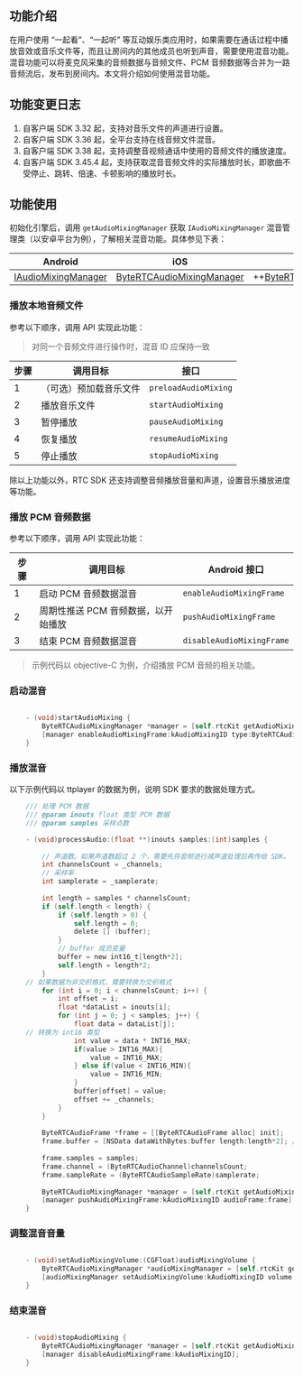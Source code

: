 ## 功能介绍
在用户使用 “一起看”、“一起听” 等互动娱乐类应用时，如果需要在通话过程中播放音效或音乐文件等，而且让房间内的其他成员也听到声音，需要使用混音功能。混音功能可以将麦克风采集的音频数据与音频文件、PCM 音频数据等合并为一路音频流后，发布到房间内。本文将介绍如何使用混音功能。

## 功能变更日志

1. 自客户端 SDK 3.32 起，支持对音乐文件的声道进行设置。
2. 自客户端 SDK 3.36 起，全平台支持在线音频文件混音。
3. 自客户端 SDK 3.38 起，支持调整音视频通话中使用的音频文件的播放速度。
4. 自客户端 SDK 3.45.4 起，支持获取混音音频文件的实际播放时长，即歌曲不受停止、跳转、倍速、卡顿影响的播放时长。

## 功能使用
初始化引擎后，调用 `getAudioMixingManager` 获取 `IAudioMixingManager` 混音管理类（以安卓平台为例），了解相关混音功能。具体参见下表：

| Android | iOS | macOS | Windows | Web |
| --- | --- | --- | --- | --- |
| [IAudioMixingManager](https://www.volcengine.com/docs/6348/Android-api#iaudiomixingmanager) | [ByteRTCAudioMixingManager](https://www.volcengine.com/docs/6348/iOS-api#bytertcaudiomixingmanager) | ++[ByteRTCAudioMixingManager](https://www.volcengine.com/docs/6348/macOS-api#bytertcaudiomixingmanager)++ | ++[IAudioMixingManager](https://www.volcengine.com/docs/6348/Windows-api#iaudiomixingmanager)++ | [IAudioMixingManager](https://www.volcengine.com/docs/6348/Web-api) |

### 播放本地音频文件

参考以下顺序，调用 API 实现此功能：
> 对同一个音频文件进行操作时，混音 ID 应保持一致

| 步骤 | 调用目标 | 接口 |
| --- | --- | --- |
| 1 | （可选）预加载音乐文件 | `preloadAudioMixing` |
| 2 | 播放音乐文件 | `startAudioMixing` |
| 3 | 暂停播放 | `pauseAudioMixing` |
| 4 | 恢复播放 | `resumeAudioMixing` |
| 5 | 停止播放 | `stopAudioMixing`|


除以上功能以外，RTC SDK 还支持调整音频播放音量和声道，设置音乐播放进度等功能。
### 播放 PCM 音频数据

	
参考以下顺序，调用 API 实现此功能：

| 步骤 | 调用目标 | Android 接口 |
| --- | --- | --- |
| 1 | 启动 PCM 音频数据混音 | `enableAudioMixingFrame` |
| 2 | 周期性推送 PCM 音频数据，以开始播放 | `pushAudioMixingFrame`|
| 3 | 结束 PCM 音频数据混音 | `disableAudioMixingFrame` |


>示例代码以 objective-C 为例，介绍播放 PCM 音频的相关功能。
### 启动混音	

```objectivec

	- (void)startAudioMixing {
	    ByteRTCAudioMixingManager *manager = [self.rtcKit getAudioMixingManager];
	    [manager enableAudioMixingFrame:kAudioMixingID type:ByteRTCAudioMixingTypePlayout];
	}
```
### 播放混音
以下示例代码以 ttplayer 的数据为例，说明 SDK 要求的数据处理方式。
``` objectivec
	/// 处理 PCM 数据
	/// @param inouts float 类型 PCM 数据
	/// @param samples 采样点数

	- (void)processAudio:(float **)inouts samples:(int)samples {
	    
	    // 声道数。如果声道数超过 2 个，需要先将音频进行减声道处理后再传给 SDK。
	    int channelsCount = _channels;
	    // 采样率
	    int samplerate = _samplerate;
	    
	    int length = samples * channelsCount;
	    if (self.length < length) {
	        if (self.length > 0) {
	            self.length = 0;
	            delete [] (buffer);
	        }
	        // buffer 成员变量
	        buffer = new int16_t[length*2];
	        self.length = length*2;
	    }
	// 如果数据为非交织格式，需要转换为交织格式
	    for (int i = 0; i < channelsCount; i++) {
	        int offset = i;
	        float *dataList = inouts[i];
	        for (int j = 0; j < samples; j++) {
	            float data = dataList[j];
	// 转换为 int16 类型
	            int value = data * INT16_MAX;
	            if(value > INT16_MAX){
	                value = INT16_MAX;
	            } else if(value < INT16_MIN){
	                value = INT16_MIN;
	            }
	            buffer[offset] = value;
	            offset += _channels;
	        }
	    }
	    
	    ByteRTCAudioFrame *frame = [[ByteRTCAudioFrame alloc] init];
	    frame.buffer = [NSData dataWithBytes:buffer length:length*2]; // 用类方法，不参与 buffer 生命周期管理
	    
	    frame.samples = samples;
	    frame.channel = (ByteRTCAudioChannel)channelsCount;
	    frame.sampleRate = (ByteRTCAudioSampleRate)samplerate;
	    
	    ByteRTCAudioMixingManager *manager = [self.rtcKit getAudioMixingManager];
	    [manager pushAudioMixingFrame:kAudioMixingID audioFrame:frame];
	}
```
### 调整混音音量
	
```objectivec

	- (void)setAudioMixingVolume:(CGFloat)audioMixingVolume {
	    ByteRTCAudioMixingManager *audioMixingManager = [self.rtcKit getAudioMixingManager];
	    [audioMixingManager setAudioMixingVolume:kAudioMixingID volume:volume type:ByteRTCAudioMixingTypePlayout];
	}
```
### 结束混音
	
```objectivec

	- (void)stopAudioMixing {
	    ByteRTCAudioMixingManager *manager = [self.rtcKit getAudioMixingManager];
	    [manager disableAudioMixingFrame:kAudioMixingID];
	}
```